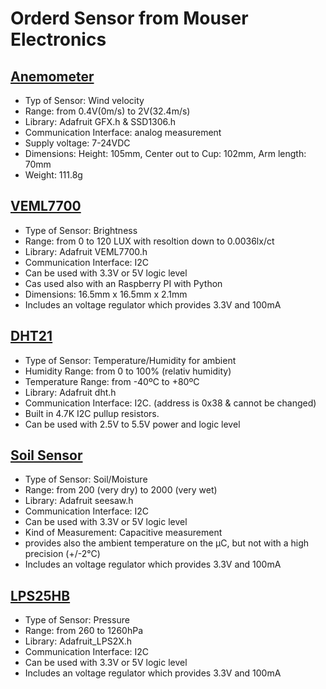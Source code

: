 # Orderd Sensor from Mouser Electronics

## [Anemometer](https://www.mouser.de/ProductDetail/Adafruit/1733?qs=sGAEpiMZZMsKEdP9slC0YTQRFrqUPa1SOdMKfH%2FWFKQ%3D)

- Typ of Sensor: Wind velocity
- Range: from 0.4V(0m/s) to 2V(32.4m/s)
- Library: Adafruit GFX.h & SSD1306.h
- Communication Interface: analog measurement
- Supply voltage: 7-24VDC
- Dimensions: Height: 105mm, Center out to Cup: 102mm, Arm length: 70mm
- Weight: 111.8g

## [VEML7700](https://www.mouser.de/ProductDetail/Adafruit/4162?qs=sGAEpiMZZMv0NwlthflBi2GPo4LCTbjek5n6X2Y3O4Y%3D)

- Type of Sensor: Brightness
- Range: from 0 to 120 LUX with resoltion down to 0.0036lx/ct
- Library: Adafruit VEML7700.h
- Communication Interface: I2C
- Can be used with 3.3V or 5V logic level
- Cas used also with an Raspberry PI with Python
- Dimensions: 16.5mm x 16.5mm x 2.1mm
- Includes an voltage regulator which provides 3.3V and 100mA


## [DHT21](https://www.mouser.de/ProductDetail/Seeed-Studio/101990561?qs=sGAEpiMZZMv0NwlthflBiz9cQMOEW6wpFXDpzjct0Og%3D)

- Type of Sensor: Temperature/Humidity for ambient
- Humidity Range: from 0 to 100% (relativ humidity)
- Temperature Range: from -40ºC to +80ºC
- Library: Adafruit dht.h
- Communication Interface: I2C. (address is 0x38 & cannot be changed)
- Built in 4.7K I2C pullup resistors.
- Can be used with 2.5V to 5.5V power and logic level


## [Soil Sensor](https://www.mouser.de/ProductDetail/Adafruit/4026?qs=sGAEpiMZZMv0NwlthflBi%252BkoVZO%252BNvj%2FTL%2FhU3sLVZA%3D)

- Type of Sensor: Soil/Moisture
- Range: from 200 (very dry) to 2000 (very wet)
- Library: Adafruit seesaw.h
- Communication Interface: I2C
- Can be used with 3.3V or 5V logic level
- Kind of Measurement: Capacitive measurement
- provides also the ambient temperature on the µC, but not with a high precision (+/-2°C)
- Includes an voltage regulator which provides 3.3V and 100mA


## [LPS25HB](https://www.mouser.de/ProductDetail/Adafruit/4530?qs=sGAEpiMZZMv0NwlthflBi0FA%2Ftjaz9qCqC8hxWaxGfU%3D)

- Type of Sensor: Pressure
- Range: from 260 to 1260hPa
- Library: Adafruit_LPS2X.h
- Communication Interface: I2C
- Can be used with 3.3V or 5V logic level
- Includes an voltage regulator which provides 3.3V and 100mA